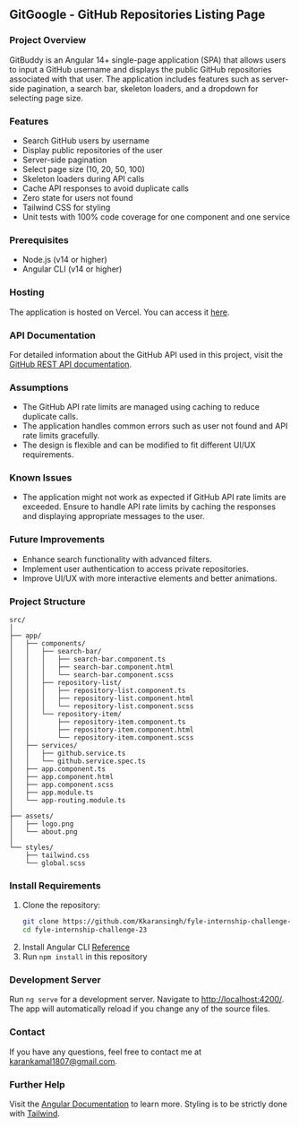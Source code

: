 ## GitGoogle - GitHub Repositories Listing Page

### Project Overview

GitBuddy is an Angular 14+ single-page application (SPA) that allows users to input a GitHub username and displays the public GitHub repositories associated with that user. The application includes features such as server-side pagination, a search bar, skeleton loaders, and a dropdown for selecting page size.

### Features

- Search GitHub users by username
- Display public repositories of the user
- Server-side pagination
- Select page size (10, 20, 50, 100)
- Skeleton loaders during API calls
- Cache API responses to avoid duplicate calls
- Zero state for users not found
- Tailwind CSS for styling
- Unit tests with 100% code coverage for one component and one service

### Prerequisites

- Node.js (v14 or higher)
- Angular CLI (v14 or higher)

### Hosting

The application is hosted on Vercel. You can access it [here](https://fyle-internship-challenge-23-kaushik.vercel.app/).

### API Documentation

For detailed information about the GitHub API used in this project, visit the [GitHub REST API documentation](https://docs.github.com/en/rest/reference).

### Assumptions

- The GitHub API rate limits are managed using caching to reduce duplicate calls.
- The application handles common errors such as user not found and API rate limits gracefully.
- The design is flexible and can be modified to fit different UI/UX requirements.

### Known Issues

- The application might not work as expected if GitHub API rate limits are exceeded. Ensure to handle API rate limits by caching the responses and displaying appropriate messages to the user.

### Future Improvements

- Enhance search functionality with advanced filters.
- Implement user authentication to access private repositories.
- Improve UI/UX with more interactive elements and better animations.

### Project Structure

```
src/
│
├── app/
│   ├── components/
│   │   ├── search-bar/
│   │   │   ├── search-bar.component.ts
│   │   │   ├── search-bar.component.html
│   │   │   └── search-bar.component.scss
│   │   ├── repository-list/
│   │   │   ├── repository-list.component.ts
│   │   │   ├── repository-list.component.html
│   │   │   └── repository-list.component.scss
│   │   └── repository-item/
│   │       ├── repository-item.component.ts
│   │       ├── repository-item.component.html
│   │       └── repository-item.component.scss
│   ├── services/
│   │   ├── github.service.ts
│   │   └── github.service.spec.ts
│   ├── app.component.ts
│   ├── app.component.html
│   ├── app.component.scss
│   ├── app.module.ts
│   └── app-routing.module.ts
│
├── assets/
│   ├── logo.png
│   └── about.png
│
└── styles/
    ├── tailwind.css
    └── global.scss
```

### Install Requirements

1. Clone the repository:
   ```bash
   git clone https://github.com/Kkaransingh/fyle-internship-challenge-23.git
   cd fyle-internship-challenge-23
   ```
2. Install Angular CLI [Reference](https://angular.io/cli)
3. Run `npm install` in this repository

### Development Server

Run `ng serve` for a development server. Navigate to [http://localhost:4200/](http://localhost:4200/). The app will automatically reload if you change any of the source files.

### Contact

If you have any questions, feel free to contact me at karankamal1807@gmail.com.

### Further Help

Visit the [Angular Documentation](https://angular.io/guide/styleguide) to learn more. Styling is to be strictly done with [Tailwind](https://tailwindcss.com/docs/installation).
